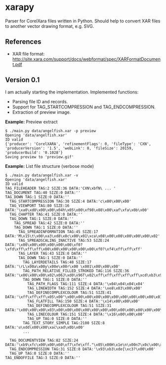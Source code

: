 # xarapy
Parser for CorelXara files written in Python.
Should help to convert XAR files to another vector drawing format, e.g. SVG.

## References
* XAR file format: http://site.xara.com/support/docs/webformat/spec/XARFormatDocument.pdf

## Version 0.1
I am actually starting the implementation. Implemented functions:

* Parsing file ID and records.
* Support for TAG_STARTCOMPRESSION and TAG_ENDCOMPRESSION.
* Extraction of preview image.

**Example:** Preview extract

    $ ./main.py data/angelfish.xar -p preview
    Opening 'data/angelfish.xar'
    ID valid
    {'producer': 'CorelXARA', 'refinementFlags': 0, 'fileType': 'CXN', 'producerVersion': '1.5', 'webLink': 0, 'fileSize': 20159, 'producerBuild': '0.1028'}
    Saving preview to 'preview.gif'

**Example:** List file structure (verbose mode)

    $ ./main.py data/angelfish.xar -v
    Opening 'data/angelfish.xar'
    ID valid
    TAG_FILEHEADER TAG:2 SIZE:36 DATA:'CXN\xbfN\ ... '
    TAG_DOCUMENT TAG:40 SIZE:0 DATA:''
    TAG_DOWN TAG:1 SIZE:0 DATA:''
      TAG_STARTCOMPRESSION TAG:30 SIZE:4 DATA:'c\x00\x00\x00'
      TAG_VIEWPORT TAG:80 SIZE:16 DATA:'\xa0\xd0\x00\x00\x04h\x05\x00\xf98\x08\x00\xaf\xfa\x0b\x00'
      TAG_CHAPTER TAG:41 SIZE:0 DATA:''
      TAG_DOWN TAG:1 SIZE:0 DATA:''
        TAG_SPREAD TAG:42 SIZE:0 DATA:''
        TAG_DOWN TAG:1 SIZE:0 DATA:''
          TAG_SPREADINFORMATION TAG:45 SIZE:17 DATA:'M\x15\t\x00\xa3\xd8\x0c\x00\x01\xca\x08\x00\x00\x00\x00\x00\x02'
          TAG_SPREADSCALING_INACTIVE TAG:53 SIZE:24 DATA:'\x00\x00\x00\x00\x00\x00\xf0?\xfd\xff\xff\xff\x00\x00\x00\x00\x00\x00\xf0?\xf4\xff\xff\xff'
          TAG_LAYER TAG:43 SIZE:0 DATA:''
          TAG_DOWN TAG:1 SIZE:0 DATA:''
            TAG_LAYERDETAILS TAG:48 SIZE:17 DATA:'\rL\x00a\x00y\x00e\x00r\x00 \x001\x00\x00\x00'
            TAG_PATH_RELATIVE_FILLED_STROKED TAG:116 SIZE:36 DATA:'\x06\x00\x00\x02\x06J\xd0\x96T\x02\xff\xff\xff\xff\xff\xcd\xb3\x96\x02\x00\x00\x00\x00\x892@\xc1\x03\xff\xff\xff\xffw\xff\r\xa9'
            TAG_DOWN TAG:1 SIZE:0 DATA:''
              TAG_PATH_FLAGS TAG:111 SIZE:4 DATA:'\x04\x04\x04\x04'
              TAG_LINEWIDTH TAG:152 SIZE:4 DATA:'\xe8\x03\x00\x00'
              TAG_DEFINECOMPLEXCOLOUR TAG:51 SIZE:41 DATA:'\xff\xff\xff\x05\x00"\x00\x00\x00\x00\x00\x00\x00\x00\x00\x00\x01\x00\x00\x00\x00\x00\x00\x00\x00\x00\x00\x00\x00W\x00h\x00i\x00t\x00e\x00\x00\x00'
              TAG_FLATFILL TAG:150 SIZE:4 DATA:'\x14\x00\x00\x00'
              TAG_DEFINECOMPLEXCOLOUR TAG:51 SIZE:31 DATA:'\x00\x00\x00\x03\x00\x00\x00\x00\x00\x00\x00\x00\x00\x00\x00\x00\x00\x00\x00\x00\x00\x00\x00\x00\x00\x00\x00\x00\x01\x00\x00'
              TAG_LINECOLOUR TAG:151 SIZE:4 DATA:'\x16\x00\x00\x00'
              TAG_UP TAG:0 SIZE:0 DATA:''
            TAG_TEXT_STORY_SIMPLE TAG:2100 SIZE:8 DATA:'u\xdd\x00\x00\xac\xad\x0b\x00'
            ...

      TAG_DOCUMENTVIEW TAG:82 SIZE:24 DATA:'\xb9\xfc\x00\x00\x60\xf7\xfe\xff."\x05\x00H\x1e\n\x00n7\x0c\x00\x01\x0c\x01\x00'
      TAG_ENDCOMPRESSION TAG:31 SIZE:8 DATA:'\x93\xb3\xde{\xc3?\x00\x00'
      TAG_UP TAG:0 SIZE:0 DATA:''
    TAG_ENDOFFILE TAG:3 SIZE:0 DATA:''
